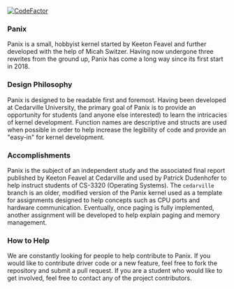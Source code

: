 [![CodeFactor](https://www.codefactor.io/repository/github/panix-os-dev-team/panix/badge)](https://www.codefactor.io/repository/github/panix-os-dev-team/panix)

### Panix
Panix is a small, hobbyist kernel started by Keeton Feavel and further developed with the help of Micah Switzer.
Having now undergone three rewrites from the ground up, Panix has come a long way since its first start in 2018.

### Design Philosophy
Panix is designed to be readable first and foremost. Having been developed at Cedarville University, the primary goal of Panix is to provide an opportunity for students (and anyone else interested) to learn the intricacies of kernel development. Function names are descriptive and structs are used when possible in order to help increase the legibility of code and provide an "easy-in" for kernel development.

### Accomplishments
Panix is the subject of an independent study and the associated final report published by Keeton Feavel at Cedarville and used by Patrick Dudenhofer to help instruct students of CS-3320 (Operating Systems). The `cedarville` branch is an older, modified version of the Panix kernel used as a template for assignments designed to help concepts such as CPU ports and hardware communication. Eventually, once paging is fully implemented, another assignment will be developed to help explain paging and memory management.

### How to Help
We are constantly looking for people to help contribute to Panix. If you would like to contribute driver code or a new feature, feel free to fork the repository and submit a pull request. If you are a student who would like to get involved, feel free to contact any of the project contributors.
